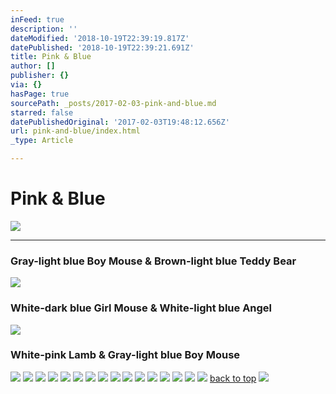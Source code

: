 ```yaml
---
inFeed: true
description: ''
dateModified: '2018-10-19T22:39:19.817Z'
datePublished: '2018-10-19T22:39:21.691Z'
title: Pink & Blue
author: []
publisher: {}
via: {}
hasPage: true
sourcePath: _posts/2017-02-03-pink-and-blue.md
starred: false
datePublishedOriginal: '2017-02-03T19:48:12.656Z'
url: pink-and-blue/index.html
_type: Article

---
```

# Pink & Blue
![](https://the-grid-user-content.s3-us-west-2.amazonaws.com/8c06324c-6e88-465e-948d-9bb9b5e49403.jpg)

---

### Gray-light blue Boy Mouse & Brown-light blue Teddy Bear
![](https://the-grid-user-content.s3-us-west-2.amazonaws.com/a8969a01-01cf-4c9d-acc4-66bb0bb29a90.jpg)

### White-dark blue Girl Mouse & White-light blue Angel
![](https://the-grid-user-content.s3-us-west-2.amazonaws.com/6df4a4ec-848a-43d0-a45a-61d1d1aa9e1a.jpg)

### White-pink Lamb & Gray-light blue Boy Mouse
![](https://the-grid-user-content.s3-us-west-2.amazonaws.com/a7a2e707-7ce9-4a02-928f-1bdada45914b.jpg)
![](https://the-grid-user-content.s3-us-west-2.amazonaws.com/5355c081-e464-4788-b21c-be7b5fcd15fb.jpg)
![](https://the-grid-user-content.s3-us-west-2.amazonaws.com/c5bd5319-f6e6-47d8-a843-ae7e10f0b564.jpg)
![](https://the-grid-user-content.s3-us-west-2.amazonaws.com/5859390a-a10d-4b22-928a-a777dee1a1f4.jpg)
![](https://the-grid-user-content.s3-us-west-2.amazonaws.com/cf603014-2d80-426f-9730-920d7f3dcb73.jpg)
![](https://the-grid-user-content.s3-us-west-2.amazonaws.com/838cae4b-e85b-4e3a-94a0-5fd4287bac93.jpg)
![](https://the-grid-user-content.s3-us-west-2.amazonaws.com/cc56eced-9352-496f-ac8c-ccf5a1157c7d.jpg)
![](https://the-grid-user-content.s3-us-west-2.amazonaws.com/eee2a68e-57f3-4938-a1d0-21819310a3d9.jpg)
![](https://the-grid-user-content.s3-us-west-2.amazonaws.com/ae07ffc3-f02b-445e-bd65-5b60f3c62270.jpg)
![](https://the-grid-user-content.s3-us-west-2.amazonaws.com/5ce56578-0387-44c6-8f94-64e485c84c7e.jpg)
![](https://the-grid-user-content.s3-us-west-2.amazonaws.com/2f514be4-7bfa-4707-8d19-95e98c36ce18.jpg)
![](https://the-grid-user-content.s3-us-west-2.amazonaws.com/db39be78-fc52-4c53-96fe-101df3fc55a9.jpg)
![](https://the-grid-user-content.s3-us-west-2.amazonaws.com/7d6032c7-9c31-4ca8-9da6-b0889b4d8ada.jpg)
![](https://the-grid-user-content.s3-us-west-2.amazonaws.com/77e57485-d9c7-460c-9391-2696c2b2a2f3.jpg)
![](https://the-grid-user-content.s3-us-west-2.amazonaws.com/74202abb-fdbf-4dd8-979a-2d697013513a.jpg)
![](https://the-grid-user-content.s3-us-west-2.amazonaws.com/3432347a-178e-4105-bc4f-9537d9705885.jpg)
[back to top][0]
![](https://the-grid-user-content.s3-us-west-2.amazonaws.com/f4689ede-39c6-4693-88ae-7097506e068b.jpg)

[0]: https://thegrid.ai/lgsignd/pink-and-blue/